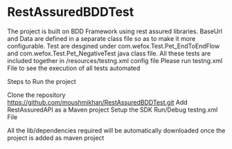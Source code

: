 # RestAssuredBDDTest

The project is built on BDD Framework using rest assured libraries. 
BaseUrl and Data are defined in a separate class file so as to make it more configurable. 
Test are desgined under com.wefox.Test.Pet_EndToEndFlow and com.wefox.Test.Pet_NegativeTest java class file.
All these tests are included together in /resources/testng.xml config file Please run testng.xml File to see the execution of all tests automated

Steps to Run the project

Clone the repository https://github.com/moushmikhan/RestAssuredBDDTest.git
Add RestAssuredAPI as a Maven project
Setup the SDK
Run/Debug testng.xml File

All the lib/dependencies required will be automatically downloaded once the project is added as maven project
